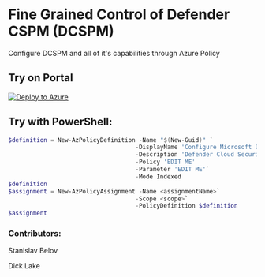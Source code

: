 # Fine Grained Control of Defender CSPM (DCSPM)

Configure DCSPM and all of it's capabilities through Azure Policy

## Try on Portal

[![Deploy to Azure](http://azuredeploy.net/deploybutton.png)](https://portal.azure.com/#blade/Microsoft_Azure_Policy/CreatePolicyDefinitionBlade/uri/https%3A%2F%2Fraw.githubusercontent.com%2FAzure%2FMicrosoft-Defender-For-Cloud%2Fmain%2FPolicy%2FConfigure-DCSPM-Extensions%2Fazurepolicy.json)


## Try with PowerShell:
````powershell
$definition = New-AzPolicyDefinition -Name "$(New-Guid)" `
                                    -DisplayName 'Configure Microsoft Defender CSPM to be enabled - fine grain' `
                                    -Description 'Defender Cloud Security Posture Management (CSPM) provides enhanced posture capabilities and a new intelligent cloud security graph to help identify, prioritize, and reduce risk. Defender CSPM is available in addition to the free foundational security posture capabilities turned on by default in Defender for Cloud.' `
                                    -Policy 'EDIT ME'
                                    -Parameter 'EDIT ME'`
                                    -Mode Indexed
$definition
$assignment = New-AzPolicyAssignment -Name <assignmentName>`
                                    -Scope <scope>`
                                    -PolicyDefinition $definition
$assignment
````



### Contributors:
Stanislav Belov

Dick Lake
